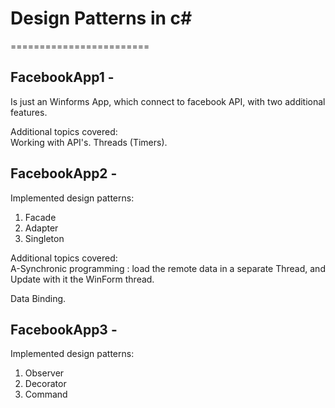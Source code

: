 # Design Patterns in c#
========================

## FacebookApp1 -
Is just an Winforms App, which connect to facebook API, with two additional features.

Additional topics covered:  
Working with API's.
Threads (Timers).

## FacebookApp2 -
Implemented design patterns:
1) Facade
2) Adapter
3) Singleton

Additional topics covered:  
A-Synchronic programming :  load the remote data in a separate Thread, and Update with it the WinForm thread.

Data Binding.


## FacebookApp3 -
Implemented design patterns:
1) Observer
2) Decorator
3) Command




